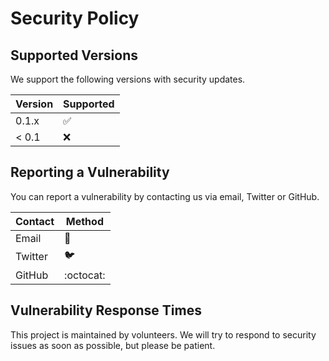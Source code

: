 # Security Policy

## Supported Versions

We support the following versions with security updates.

| Version | Supported          |
| ------- | ------------------ |
| 0.1.x   | :white_check_mark: |
| < 0.1   | :x:                |

## Reporting a Vulnerability

You can report a vulnerability by contacting us via email, Twitter or GitHub.

| Contact | Method |
| ------- | ------ |
| Email   | :email: |
| Twitter | :bird: |
| GitHub  | :octocat: |

## Vulnerability Response Times

This project is maintained by volunteers. We will try to respond to security issues as soon as possible, but please be patient.
